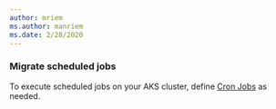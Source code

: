 ```yaml
---
author: mriem
ms.author: manriem
ms.date: 2/28/2020
---
```


### Migrate scheduled jobs

To execute scheduled jobs on your AKS cluster, define [Cron Jobs](https://kubernetes.io/docs/tasks/job/automated-tasks-with-cron-jobs/) as needed.
